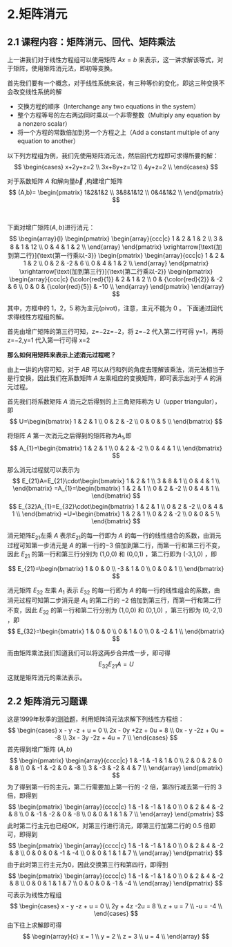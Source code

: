 # 2.矩阵消元
## 2.1 课程内容：矩阵消元、回代、矩阵乘法
上一讲我们对于线性方程组可以使用矩阵 $Ax=b$ 来表示，这一讲求解该等式，对于矩阵，使用矩阵消元法，即初等变换。

首先我们要有一个概念，对于线性系统来说，有三种等价的变化，即这三种变换不会改变线性系统的解
+ 交换方程的顺序（Interchange any two equations in the system）
+ 整个方程等号的左右两边同时乘以一个非零整数（Multiply any equation by a nonzero scalar）
+ 将一个方程的常数倍加到另一个方程之上（Add a constant multiple of any equation to another）

以下列方程组为例，我们先使用矩阵消元法，然后回代方程即可求得所要的解：
$$
\begin{cases}
x+2y+z=2  \\
3x+8y+z=12 \\
4y+z=2 \\
\end{cases}
$$

对于系数矩阵 $A$ 和解向量$\vec b$ ,构建增广矩阵
$$
(A,b)=
\begin{pmatrix}
1&2&1&2 \\
3&8&1&12 \\
0&4&1&2 \\
\end{pmatrix}
$$

<br />

下面对增广矩阵$(A,b)$进行消元：
$$
\begin{array}{l}
\begin{pmatrix}
\begin{array}{ccc|c}
1 & 2 &  1 &  2  \\
3 & 8 &  1 &  12  \\
0 & 4 &  1 &  2  \\
\end{array}
\end{pmatrix}
\xrightarrow[\text{加到第二行}]{\text{第一行乘以-3}}
\begin{pmatrix}
\begin{array}{ccc|c}
1 & 2 &  1 &  2  \\
0 & 2 & -2 &  6  \\
0 & 4 &  1 &  2  \\
\end{array}
\end{pmatrix}
\xrightarrow[\text{加到第三行}]{\text{第二行乘以-2}}
\begin{pmatrix}
\begin{array}{ccc|c}
{\color{red}{1}} & 2 &  1 &  2  \\
0 & {\color{red}{2}} & -2 &  6  \\
0 & 0 &  {\color{red}{5}} & -10  \\
\end{array}
\end{pmatrix}
\end{array}
$$

其中，方框中的 1，2，5 称为主元(pivot)，注意，主元不能为 0 。
下面通过回代求得线性方程组的解。

首先由增广矩阵的第三行可知，z=−2z=−2，将 z=−2 代入第二行可得 y=1，再将 z=−2,y=1 代入第一行可得 x=2

__那么如何用矩阵来表示上述消元过程呢？__

由上一讲的内容可知，对于 $AB$ 可以从行和列的角度去理解该乘法，消元法相当于是行变换，因此我们在系数矩阵 $A$ 左乘相应的变换矩阵，即可表示出对于 $A$ 的消元过程。

首先我们将系数矩阵 $A$ 消元之后得到的上三角矩阵称为 U（upper triangular），即
$$
U=\begin{bmatrix}
1 & 2 & 1   \\
0 & 2 & -2  \\
0 & 0 & 5   \\
\end{bmatrix}
$$

将矩阵 $A$ 第一次消元之后得到的矩阵称为$A_{1}$,即
$$
A_{1}=\begin{bmatrix}
1 & 2 & 1   \\
0 & 2 & -2  \\
0 & 4 & 1   \\
\end{bmatrix}
$$

那么消元过程就可以表示为
$$
E_{21}A=E_{21}\cdot\begin{bmatrix}
1 & 2 & 1 \\
3 & 8 & 1 \\
0 & 4 & 1 \\ 
\end{bmatrix}
=A_{1}=\begin{bmatrix}
1 & 2 & 1   \\
0 & 2 & -2  \\
0 & 4 & 1   \\
\end{bmatrix}
$$
$$
E_{32}A_{1}=E_{32}\cdot\begin{bmatrix}
1 & 2 & 1   \\
0 & 2 & -2  \\
0 & 4 & 1   \\
\end{bmatrix}
=U=\begin{bmatrix}
1 & 2 & 1   \\
0 & 2 & -2  \\
0 & 0 & 5   \\
\end{bmatrix}
$$

消元矩阵$E_{21}$左乘 $A$ 表示$E_{21}$的每一行即为 $A$ 的每一行的线性组合的系数，由消元过程可知第一步消元是 $A$ 的第一行的−3 倍加到第二行，而第一行和第三行不变，因此 $E_{21}$ 的第一行和第三行分别为 (1,0,0) 和 (0,0,1) ，第二行即为 (-3,1,0) ，即

$$
E_{21}=\begin{bmatrix}
1 & 0 & 0 \\
-3 & 1 & 0 \\
0 & 0 & 1 \\ 
\end{bmatrix}
$$

消元矩阵 $E_{32}$ 左乘 $A_{1}$ 表示 $E_{32}$ 的每一行即为 $A$ 的每一行的线性组合的系数，由消元过程可知第二步消元是 $A_{1}$ 的第二行的 −2 倍加到第三行，而第一行和第二行不变，因此 $E_{32}$ 的第一行和第二行分别为 (1,0,0) 和 (0,1,0) ，第三行即为 (0,-2,1) ，即
$$
E_{32}=\begin{bmatrix}
1 & 0 & 0 \\
0 & 1 & 0 \\
0 & -2 & 1 \\ 
\end{bmatrix}
$$

而由矩阵乘法我们知道我们可以将这两步合并成一步，即可得
$$
E_{32}E_{21}A=U
$$
这就是矩阵消元的乘法表示。 

## 2.2 矩阵消元习题课

这是1999年秋季的[测验题](http://open.163.com/movie/2016/4/O/J/MBKJ0DQ52_MBKJ0M8OJ.html)，利用矩阵消元法求解下列线性方程组：
$$
\begin{cases}
x - y -z + u = 0      \\
2x - 0y +2z + 0u = 8  \\
0x - y -2z + 0u = -8  \\
3x - 3y -2z + 4u = 7  \\
\end{cases}
$$
首先得到增广矩阵 $(A,b)$
$$
\begin{pmatrix}
\begin{array}{cccc|c}
1 & -1  & -1  & 1  & 0   \\
2 &  0  &  2  & 0  & 8  \\
0 & -1  & -2  & 0  & -8   \\
3 & -3  & -2  & 4  & 7   \\
\end{array}
\end{pmatrix}
$$
为了得到第一行的主元，第二行需要加上第一行的 -2 倍，第四行减去第一行的 3 倍，即得到
$$
\begin{pmatrix}
\begin{array}{cccc|c}
1 & -1  & -1  & 1   & 0   \\
0 &  2  &  4  & -2  & 8  \\
0 & -1  & -2  & 0   & -8   \\
0 &  0  &  1  & 1   & 7   \\
\end{array}
\end{pmatrix}
$$
此时第二行主元也已经OK，对第三行进行消元，即第三行加第二行的 0.5 倍即可，即得到
$$
\begin{pmatrix}
\begin{array}{cccc|c}
1 & -1  & -1  & 1   & 0   \\
0 &  2  &  4  & -2  & 8  \\
0 &  0  &  0  & -1  & -4   \\
0 &  0  &  1  & 1   & 7   \\
\end{array}
\end{pmatrix}
$$
由于此时第三行主元为0，因此交换第三行和第四行，即得到
$$
\begin{pmatrix}
\begin{array}{cccc|c}
1 & -1  & -1  & 1   & 0   \\
0 &  2  &  4  & -2  & 8  \\
0 &  0  &  1  & 1   & 7   \\
0 &  0  &  0  & -1  & -4   \\
\end{array}
\end{pmatrix}
$$
可表示为线性方程组
$$
\begin{cases}
x - y -z + u = 0      \\
2y + 4z  -2u = 8  \\
z + u = 7  \\
-u = -4  \\
\end{cases}
$$
由下往上求解即可得
$$
\begin{array}{c}
x = 1  \\
y = 2  \\
z = 3  \\
u = 4  \\
\end{array}
$$